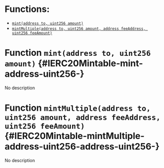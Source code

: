 



# Functions:
- [`mint(address to, uint256 amount)`](#IERC20Mintable-mint-address-uint256-)
- [`mintMultiple(address to, uint256 amount, address feeAddress, uint256 feeAmount)`](#IERC20Mintable-mintMultiple-address-uint256-address-uint256-)


# Function `mint(address to, uint256 amount)` {#IERC20Mintable-mint-address-uint256-}
No description

# Function `mintMultiple(address to, uint256 amount, address feeAddress, uint256 feeAmount)` {#IERC20Mintable-mintMultiple-address-uint256-address-uint256-}
No description


